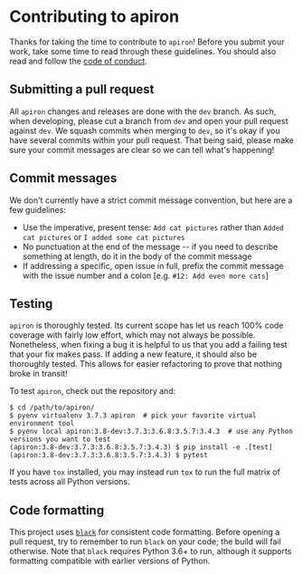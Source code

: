 # Contributing to apiron

Thanks for taking the time to contribute to `apiron`!
Before you submit your work, take some time to read through these guidelines.
You should also read and follow the [code of conduct](../CODE_OF_CONDUCT.md).


## Submitting a pull request

All `apiron` changes and releases are done with the `dev` branch.
As such, when developing, please cut a branch from `dev` and open your pull request against `dev`.
We squash commits when merging to `dev`, so it's okay if you have several commits within your pull request.
That being said, please make sure your commit messages are clear so we can tell what's happening!


## Commit messages

We don't currently have a strict commit message convention, but here are a few guidelines:

- Use the imperative, present tense: `Add cat pictures` rather than `Added cat pictures` or `I added some cat pictures`
- No punctuation at the end of the message -- if you need to describe something at length, do it in the body of the commit message
- If addressing a specific, open issue in full, prefix the commit message with the issue number and a colon [e.g. `#12: Add even more cats`]


## Testing

`apiron` is thoroughly tested.
Its current scope has let us reach 100% code coverage with fairly low effort, which may not always be possible.
Nonetheless, when fixing a bug it is helpful to us that you add a failing test that your fix makes pass.
If adding a new feature, it should also be thoroughly tested.
This allows for easier refactoring to prove that nothing broke in transit!

To test `apiron`, check out the repository and:

```
$ cd /path/to/apiron/
$ pyenv virtualenv 3.7.3 apiron  # pick your favorite virtual environment tool
$ pyenv local apiron:3.8-dev:3.7.3:3.6.8:3.5.7:3.4.3  # use any Python versions you want to test
(apiron:3.8-dev:3.7.3:3.6.8:3.5.7:3.4.3) $ pip install -e .[test]
(apiron:3.8-dev:3.7.3:3.6.8:3.5.7:3.4.3) $ pytest
```

If you have `tox` installed, you may instead run `tox` to run the full matrix of tests across all Python versions.

## Code formatting

This project uses [`black`](https://github.com/ambv/black) for consistent code formatting.
Before opening a pull request, try to remember to run `black` on your code; the build will fail otherwise.
Note that `black` requires Python 3.6+ to run, although it supports formatting compatible with earlier versions of Python.
